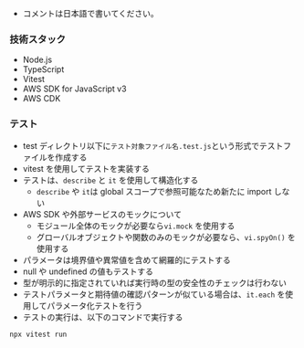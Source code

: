 - コメントは日本語で書いてください。

### 技術スタック

- Node.js
- TypeScript
- Vitest
- AWS SDK for JavaScript v3
- AWS CDK

### テスト

- test ディレクトリ以下に`テスト対象ファイル名.test.js`という形式でテストファイルを作成する
- vitest を使用してテストを実装する
- テストは、`describe` と `it` を使用して構造化する
  - `describe` や `it`は global スコープで参照可能なため新たに import しない
- AWS SDK や外部サービスのモックについて
  - モジュール全体のモックが必要なら`vi.mock` を使用する
  - グローバルオブジェクトや関数のみのモックが必要なら、`vi.spyOn()` を使用する
- パラメータは境界値や異常値を含めて網羅的にテストする
- null や undefined の値もテストする
- 型が明示的に指定されていれば実行時の型の安全性のチェックは行わない
- テストパラメータと期待値の確認パターンが似ている場合は、`it.each` を使用してパラメータ化テストを行う
- テストの実行は、以下のコマンドで実行する

```bash
npx vitest run
```
